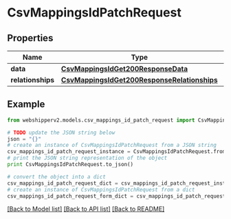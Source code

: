 # CsvMappingsIdPatchRequest


## Properties
Name | Type | Description | Notes
------------ | ------------- | ------------- | -------------
**data** | [**CsvMappingsIdGet200ResponseData**](CsvMappingsIdGet200ResponseData.md) |  | [optional] 
**relationships** | [**CsvMappingsIdGet200ResponseRelationships**](CsvMappingsIdGet200ResponseRelationships.md) |  | [optional] 

## Example

```python
from webshipperv2.models.csv_mappings_id_patch_request import CsvMappingsIdPatchRequest

# TODO update the JSON string below
json = "{}"
# create an instance of CsvMappingsIdPatchRequest from a JSON string
csv_mappings_id_patch_request_instance = CsvMappingsIdPatchRequest.from_json(json)
# print the JSON string representation of the object
print CsvMappingsIdPatchRequest.to_json()

# convert the object into a dict
csv_mappings_id_patch_request_dict = csv_mappings_id_patch_request_instance.to_dict()
# create an instance of CsvMappingsIdPatchRequest from a dict
csv_mappings_id_patch_request_form_dict = csv_mappings_id_patch_request.from_dict(csv_mappings_id_patch_request_dict)
```
[[Back to Model list]](../README.md#documentation-for-models) [[Back to API list]](../README.md#documentation-for-api-endpoints) [[Back to README]](../README.md)


